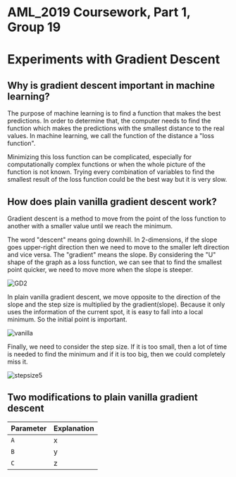 # AML_2019 Coursework, Part 1, Group 19
# Experiments with Gradient Descent


## Why is gradient descent important in machine learning?


The purpose of machine learning is to find a function that makes the best predictions. In order to determine that, the computer needs to find the function which makes the predictions with the smallest distance to the real values. In machine learning, we call the function of the distance a "loss function".


Minimizing this loss function can be complicated, especially for computationally complex functions or when the whole picture of the function is not known. Trying every combination of variables to find the smallest result of the loss function could be the best way but it is very slow.


## How does plain vanilla gradient descent work?

Gradient descent is a method to move from the point of the loss function to another with a smaller value until we reach the minimum. 


The word "descent" means going downhill. In 2-dimensions, if the slope goes upper-right direction then we need to move to the smaller left direction and vice versa. The "gradient" means the slope. By considering the "U" shape of the graph as a loss function, we can see that to find the smallest point quicker, we need to move more when the slope is steeper. 

![GD2](https://user-images.githubusercontent.com/52673999/60999676-a5283700-a353-11e9-9612-2a251de8f012.jpg)


In plain vanilla gradient descent, we move opposite to the direction of the slope and the step size is multiplied by the gradient(slope). Because it only uses the information of the current spot, it is easy to fall into a local minimum. So the initial point is important.

![vanilla](https://user-images.githubusercontent.com/52673999/61002684-f89d8380-a359-11e9-8deb-491e364c4b89.jpg)


Finally, we need to consider the step size. If it is too small, then a lot of time is needed to find the minimum and if it is too big, then we could completely miss it.

![stepsize5](https://user-images.githubusercontent.com/52673999/61004578-2f759880-a35e-11e9-8998-ba54bab85854.jpg)


## Two modifications to plain vanilla gradient descent



| Parameter      | Explanation |
|----------------|-------------|
|`A`             | x           |
|`B`             | y           |
|`C`             | z           |

